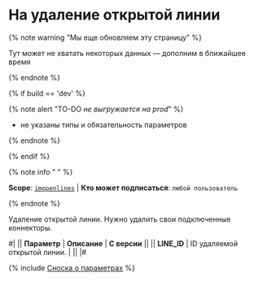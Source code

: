 # На удаление открытой линии

{% note warning "Мы еще обновляем эту страницу" %}

Тут может не хватать некоторых данных — дополним в ближайшее время

{% endnote %}

{% if build == 'dev' %}

{% note alert "TO-DO _не выгружается на prod_" %}

- не указаны типы и обязательность параметров
  
{% endnote %}

{% endif %}

{% note info " " %}

**Scope**: [`imopenlines`](../../../scopes/permissions.md) | **Кто может подписаться**: `любой пользователь`

{% endnote %}

Удаление открытой линии. Нужно удалить свои подключенные коннекторы.

#|
|| **Параметр** | **Описание** | **С версии** ||
|| **LINE_ID** | ID удаляемой открытой линии. | ||
|#

{% include [Сноска о параметрах](../../../../_includes/required.md) %}
